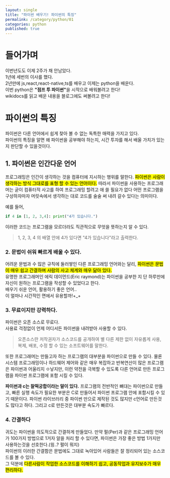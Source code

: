 ```yaml
---
layout: single
title: "파이썬 배우기! 파이썬의 특징"
permalink: /category/python/01
categories: python
published: true
---
```


# 들어가며

이번년도도 이제 2주가 채 안남았다.  
1년에 세번의 이사를 했다.  
2년만에 js,react,react-native,ts를 배우고 이제는 python을 배운다.  
이번 python은 <b>"점프 투 파이썬"</b>을 시작으로 배워볼려고 한다!  
wikidocs를 읽고 배운 내용을 블로그에도 써볼려고 한다!

# 파이썬의 특징

파이썬은 다른 언어에서 쉽게 찾아 볼 수 없는 독특한 매력을 가지고 있다.  
파이썬의 특징을 알면 왜 파이썬을 공부해야 하는지, 시간 투자를 해서 배울 가치가 있는지 판단할 수 있을것이다.

## 1. 파이썬은 인간다운 언어

프로그래밍은 인간이 생각하는 것을 컴퓨터에 지시하는 행위를 말한다. <mark> 파이썬은 사람이 생각하는 방식 그대로를 표형 할 수 있는 언어이다.</mark> 따라서 파이썬을 사용하는 프로그래머는 굳이 컴퓨터적 사고를 하여 프로그래밍 할려고 애 쓸 필요가 없다 어떤 프로그램을 구상하자마자 머릿속에서 생각하는 대로 코드를 술술 써 내려 갈수 있다는 의미이다.

예를 들어,

```py
if 4 in [1, 2, 3,4]: print("4가 있습니다.")
```

이러한 코드는 프로그램을 모르더라도 직관적으로 무엇을 뜻하는지 알 수 있다.

> 1, 2, 3, 4 의 배열 안에 4가 있다면 "4가 있습니다"라고 출력한다.

### 2. 문법이 쉬워 빠르게 배울 수 있다.

어려운 문법과 수 많은 규칙에 둘러쌓인 다른 프로그래밍 언어와는 달리, <mark>파이썬은 문법이 매우 쉽고 간결하며 사람의 사고 체계와 매우 닮아 있다.</mark>  
유명한 프로그래머인 에릭 데이먼드(Eric raymond)는 파이썬을 공부한 지 단 하루만에 자신이 원하는 프로그램을 작성할 수 있었다고 한다.  
배우기 쉬운 언어, 활용하기 좋은 언어..  
이 얼마나 시간적인 면에서 유용할까!+\_+

### 3. 무료이지만 강력하다.

파이썬은 오픈 소스로 무료다.  
사용료 걱정없이 언제 어디서든 파이썬을 내려받아 사용할 수 있다.

> 오픈소스란 저작권자가 소스코드를 공개하여 별 다른 제한 없이 자유롭게 사용, 복제, 배포, 수정 할 수 있는 소프트웨어를 말한다.

또한 프로그래머는 만들고자 하는 프로그램의 대부분을 파이썬으로 만들 수 있다. 물론 시스템 프로그래밍이나 하드웨어 제어와 같은 매우 복잡하고 반복연산이 많은 프로그램은 파이썬과 어울리지 ㅇ낳지만, 이런 약전을 극복할 수 있도록 다른 언어로 만든 프로그램을 파이썬 프로그램에 포함 시킬 수 있다.

<b>파이썬과 c는 찰떡궁합이라는 말이 있다.</b> 프로그램의 전반적인 뼈대는 파이썬으로 만들고, 빠른 실행 속도가 필요한 부분은 C로 만들어서 파이썬 프로그램 안에 포함시킬 수 있기 때문이다. 파이썬 라이브러리 중 파이썬 만으로 제작된 것도 많지만 c언어로 만든것도 많다고 하다. 그리고 c로 만든것은 대부분 속도가 빠르다.

### 4. 간결하다

귀도는 파이썬을 의도적으로 간결하게 만들었다. 만약 펄(Per)과 같은 프로그래밍 언어가 100가지 방법으로 1거자 알을 처리 할 수 있다면, 파이썬은 가장 좋은 방법 1가지만 사용하는것을 선호한다.(읭..? 펄이 뭐지)  
파이썬의 이러한 간결함은 문법에도 그대로 녹아있어 사람들은 잘 정리되어 있는 소스코드를 볼 수 있다.  
그 덕분에 <mark>다른사람이 작업한 소스코드를 이해하기 쉽고, 공동작업과 유지보수가 매우 편리하다.</mark>
